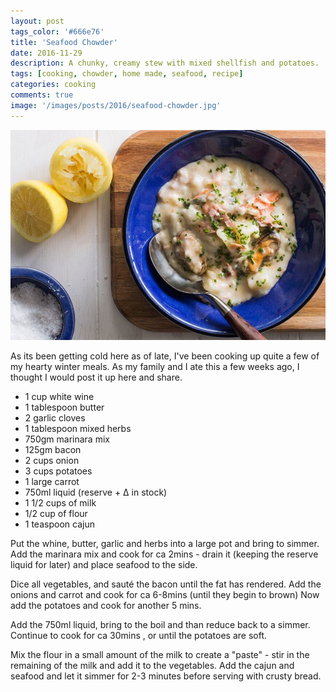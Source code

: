 ```yaml
---
layout: post
tags_color: '#666e76'
title: 'Seafood Chowder'
date: 2016-11-29
description: A chunky, creamy stew with mixed shellfish and potatoes.
tags: [cooking, chowder, home made, seafood, recipe]
categories: cooking
comments: true
image: '/images/posts/2016/seafood-chowder.jpg'
---
```

![](/images/posts/2016/seafood-chowder.jpg)

As its been getting cold here as of late, I've been cooking up quite a few of my hearty winter meals. As my family and I ate this a few weeks ago, I thought I would post it up here and share.

* 1 cup white wine
* 1 tablespoon butter
* 2 garlic cloves
* 1 tablespoon mixed herbs
* 750gm marinara mix
* 125gm bacon
* 2 cups onion
* 3 cups potatoes
* 1 large carrot
* 750ml liquid (reserve + Δ in stock)
* 1 1/2 cups of milk
* 1/2 cup of flour
* 1 teaspoon cajun

Put the whine, butter, garlic and herbs into a large pot and bring to simmer. Add the marinara mix and cook for ca 2mins - drain it (keeping the reserve liquid for later) and place seafood to the side.

Dice all vegetables, and sauté the bacon until the fat has rendered. Add the onions and carrot and cook for ca 6-8mins (until they begin to brown) Now add the potatoes and cook for another 5 mins.

Add the 750ml liquid, bring to the boil and than reduce back to a simmer. Continue to cook for ca 30mins , or until the potatoes are soft.

Mix the flour in a small amount of the milk to create a "paste" - stir in the remaining of the milk and add it to the vegetables. Add the cajun and seafood and let it simmer for 2-3 minutes before serving with crusty bread.